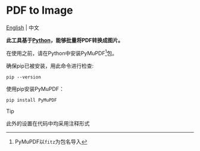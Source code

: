 # PDF to Image
[English](./README.md) | 中文 

**此工具基于[Python](https://www.python.org/)，能够批量将PDF转换成图片。**


在使用之前，请在Python中安装PyMuPDF[^1]包。

确保pip已被安装，用此命令进行检查:

```
pip --version
```

使用pip安装PyMuPDF：
```
pip install PyMuPDF
```

> [!TIP]
> 此外的设置在代码中均采用注释形式

[^1]: PyMuPDF以`fitz`为包名导入
